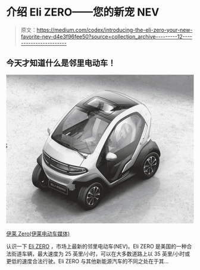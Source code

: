# 介绍 Eli ZERO——您的新宠 NEV

> 原文：<https://medium.com/codex/introducing-the-eli-zero-your-new-favorite-nev-d4e3f96fee50?source=collection_archive---------12----------------------->

## 今天才知道什么是邻里电动车！

![](img/bce816333e32b8c0b995e5aee342bebd.png)

[伊莱 Zero(伊莱电动车媒体)](https://www.eli.world/eli-zero)

认识一下 [Eli ZERO](https://www.eli.world/) ，市场上最新的邻里电动车(NEV)。Eli ZERO 是美国的一种合法街道车辆，最大速度为 25 英里/小时，可以在大多数道路上以 35 英里/小时或更低的速度合法行驶。Eli ZERO 与其他新能源汽车的不同之处在于其…